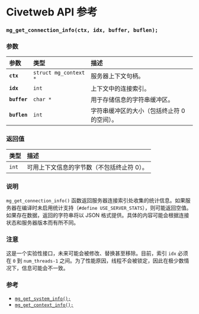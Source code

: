# Civetweb API 参考

### `mg_get_connection_info(ctx, idx, buffer, buflen);`

### 参数

| 参数 | 类型 | 描述 |
| :--- | :--- | :--- |
| **`ctx`** | `struct mg_context *` | 服务器上下文句柄。 |
| **`idx`** | `int` | 上下文中的连接索引。 |
| **`buffer`** | `char *` | 用于存储信息的字符串缓冲区。 |
| **`buflen`** | `int` | 字符串缓冲区的大小（包括终止符 0 的空间）。 |

### 返回值

| 类型 | 描述 |
| :--- | :--- |
| `int` | 可用上下文信息的字节数（不包括终止符 0）。 |

### 说明

`mg_get_connection_info()` 函数返回服务器连接索引处收集的统计信息。如果服务器在编译时未启用统计支持（`#define USE_SERVER_STATS`），则可能返回空值。如果存在数据，返回的字符串将以 JSON 格式提供。具体的内容可能会根据连接状态和服务器版本而有所不同。

### 注意

这是一个实验性接口，未来可能会被修改、替换甚至移除。目前，索引 `idx` 必须在 `0` 到 `num_threads-1` 之间。为了性能原因，线程不会被锁定，因此在极少数情况下，信息可能会不一致。

### 参考

* [`mg_get_system_info();`](mg_get_system_info.md)
* [`mg_get_context_info();`](mg_get_context_info.md)